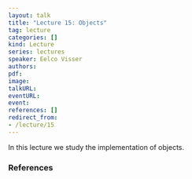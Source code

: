 ```yaml
---
layout: talk
title: "Lecture 15: Objects"
tag: lecture
categories: []
kind: Lecture
series: lectures
speaker: Eelco Visser
authors:
pdf:
image:
talkURL:
eventURL:
event:
references: []
redirect_from:
- /lecture/15
---
```


In this lecture we study the implementation of objects.

### References

